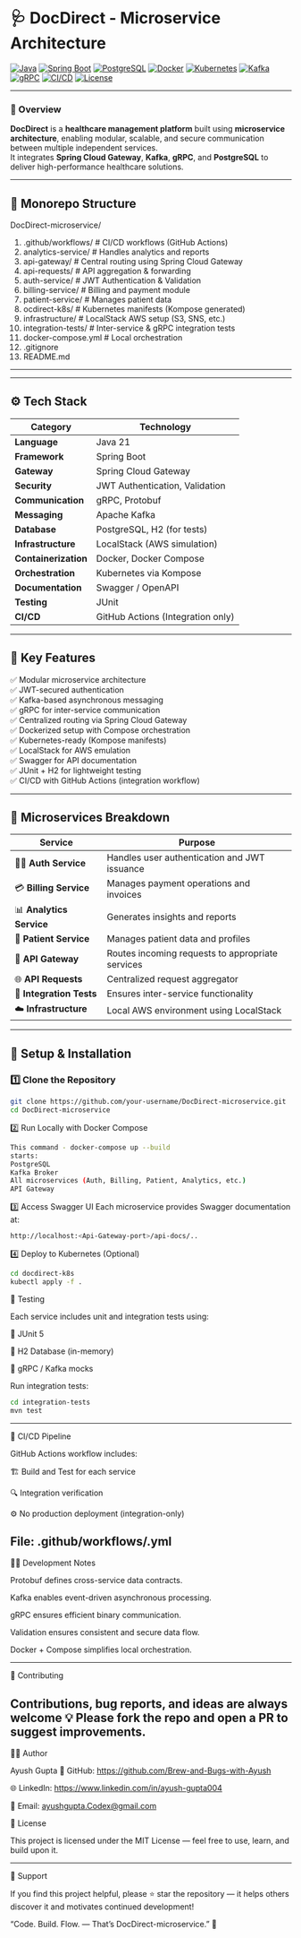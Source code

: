 # 🩺 **DocDirect - Microservice Architecture**

[![Java](https://img.shields.io/badge/Java-21-orange?logo=openjdk)](https://openjdk.org/projects/jdk/21/)
[![Spring Boot](https://img.shields.io/badge/Spring_Boot-3.x-brightgreen?logo=springboot)](https://spring.io/projects/spring-boot)
[![PostgreSQL](https://img.shields.io/badge/PostgreSQL-Database-blue?logo=postgresql)](https://www.postgresql.org/)
[![Docker](https://img.shields.io/badge/Docker-Ready-blue?logo=docker)](https://www.docker.com/)
[![Kubernetes](https://img.shields.io/badge/Kubernetes-Kompose-326CE5?logo=kubernetes)](https://kompose.io/)
[![Kafka](https://img.shields.io/badge/Apache_Kafka-Enabled-black?logo=apachekafka)](https://kafka.apache.org/)
[![gRPC](https://img.shields.io/badge/gRPC-Protobuf-5c9dff?logo=googlecloud)](https://grpc.io/)
[![CI/CD](https://img.shields.io/badge/GitHub_Actions-Integration-blue?logo=githubactions)](https://github.com/features/actions)
[![License](https://img.shields.io/badge/License-MIT-yellow?logo=open-source-initiative)](LICENSE)

---

### 🧠 Overview

**DocDirect** is a **healthcare management platform** built using **microservice architecture**, enabling modular, scalable, and secure communication between multiple independent services.  
It integrates **Spring Cloud Gateway**, **Kafka**, **gRPC**, and **PostgreSQL** to deliver high-performance healthcare solutions.

---

## 🧱 Monorepo Structure

DocDirect-microservice/

1. .github/workflows/ # CI/CD workflows (GitHub Actions)
2. analytics-service/ # Handles analytics and reports
3. api-gateway/ # Central routing using Spring Cloud Gateway
4. api-requests/ # API aggregation & forwarding
5. auth-service/ # JWT Authentication & Validation
6. billing-service/ # Billing and payment module
7. patient-service/ # Manages patient data
8. ocdirect-k8s/ # Kubernetes manifests (Kompose generated)
9. infrastructure/ # LocalStack AWS setup (S3, SNS, etc.)
10. integration-tests/ # Inter-service & gRPC integration tests
11. docker-compose.yml # Local orchestration
12. .gitignore
13. README.md

---

---

## ⚙️ **Tech Stack**

| Category | Technology |
|-----------|-------------|
| **Language** | Java 21 |
| **Framework** | Spring Boot |
| **Gateway** | Spring Cloud Gateway |
| **Security** | JWT Authentication, Validation |
| **Communication** | gRPC, Protobuf |
| **Messaging** | Apache Kafka |
| **Database** | PostgreSQL, H2 (for tests) |
| **Infrastructure** | LocalStack (AWS simulation) |
| **Containerization** | Docker, Docker Compose |
| **Orchestration** | Kubernetes via Kompose |
| **Documentation** | Swagger / OpenAPI |
| **Testing** | JUnit |
| **CI/CD** | GitHub Actions (Integration only) |

---

## 🚀 **Key Features**

✅ Modular microservice architecture  
✅ JWT-secured authentication  
✅ Kafka-based asynchronous messaging  
✅ gRPC for inter-service communication  
✅ Centralized routing via Spring Cloud Gateway  
✅ Dockerized setup with Compose orchestration  
✅ Kubernetes-ready (Kompose manifests)  
✅ LocalStack for AWS emulation  
✅ Swagger for API documentation  
✅ JUnit + H2 for lightweight testing  
✅ CI/CD with GitHub Actions (integration workflow)

---

## 🧩 **Microservices Breakdown**

| Service | Purpose |
|----------|----------|
| 🧑‍⚕️ **Auth Service** | Handles user authentication and JWT issuance |
| 💳 **Billing Service** | Manages payment operations and invoices |
| 📊 **Analytics Service** | Generates insights and reports |
| 👥 **Patient Service** | Manages patient data and profiles |
| 🚪 **API Gateway** | Routes incoming requests to appropriate services |
| 🌐 **API Requests** | Centralized request aggregator |
| 🧪 **Integration Tests** | Ensures inter-service functionality |
| ☁️ **Infrastructure** | Local AWS environment using LocalStack |

---

## 🐳 **Setup & Installation**

### 1️⃣ Clone the Repository
```bash
git clone https://github.com/your-username/DocDirect-microservice.git
cd DocDirect-microservice
```

2️⃣ Run Locally with Docker Compose
```bash
This command - docker-compose up --build
starts:
PostgreSQL
Kafka Broker
All microservices (Auth, Billing, Patient, Analytics, etc.)
API Gateway
```

3️⃣ Access Swagger UI
Each microservice provides Swagger documentation at:
```bash
http://localhost:<Api-Gateway-port>/api-docs/..
```

4️⃣ Deploy to Kubernetes (Optional)
```bash
cd docdirect-k8s
kubectl apply -f .
```

🧪 Testing

Each service includes unit and integration tests using:

🧰 JUnit 5

🧠 H2 Database (in-memory)

🔗 gRPC / Kafka mocks

Run integration tests:
```bash
cd integration-tests
mvn test
```
---

🔄 CI/CD Pipeline

GitHub Actions workflow includes:

🏗️ Build and Test for each service

🔍 Integration verification

⚙️ No production deployment (integration-only)

File: .github/workflows/<file>.yml
---

🧑‍💻 Development Notes

Protobuf defines cross-service data contracts.

Kafka enables event-driven asynchronous processing.

gRPC ensures efficient binary communication.

Validation ensures consistent and secure data flow.

Docker + Compose simplifies local orchestration.

---

🤝 Contributing

Contributions, bug reports, and ideas are always welcome 💡
Please fork the repo and open a PR to suggest improvements.
---

🧑‍💻 Author

Ayush Gupta
💼 GitHub: https://github.com/Brew-and-Bugs-with-Ayush

🌐 LinkedIn: https://www.linkedin.com/in/ayush-gupta004

📧 Email: ayushgupta.Codex@gmail.com

📝 License

This project is licensed under the MIT License — feel free to use, learn, and build upon it.

---

🌟 Support

If you find this project helpful, please ⭐ star the repository — it helps others discover it and motivates continued development!

“Code. Build. Flow. — That’s DocDirect-microservice.” 🚀
